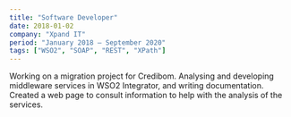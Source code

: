 ```yaml
---
title: "Software Developer"
date: 2018-01-02
company: "Xpand IT"
period: "January 2018 – September 2020"
tags: ["WSO2", "SOAP", "REST", "XPath"]
---
```


Working on a migration project for Credibom. Analysing and developing middleware services in WSO2 Integrator, and writing documentation. Created a web page to consult information to help with the analysis of the services.
